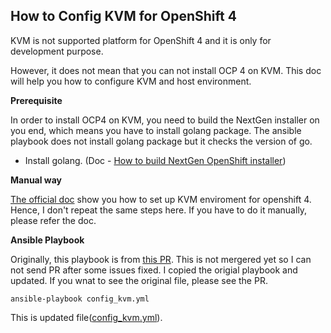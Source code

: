 How to Config KVM for OpenShift 4
---------------------------------

KVM is not supported platform for OpenShift 4 and it is only for development purpose.

However, it does not mean that you can not install OCP 4 on KVM. This doc will help you how to configure KVM and host environment.

**Prerequisite**

In order to install OCP4 on KVM, you need to build the NextGen installer on you end, which means you have to install golang package.
The ansible playbook does not install golang package but it checks the version of go.

- Install golang. (Doc - [How to build NextGen OpenShift installer](../Build_CLI/README.md)) 


**Manual way**

[The official doc](https://github.com/openshift/installer/blob/master/docs/dev/libvirt-howto.md) show you how to set up KVM enviroment for openshift 4. Hence, I don't repeat the same steps here. If you have to do it manually, please refer the doc. 


**Ansible Playbook**

Originally, this playbook is from [this PR](https://github.com/openshift/installer/blob/ffb427c07a24c30a17a2b13b4eb5096cb2f32609/hack/ocp_libvirt_setup.yaml). This is not mergered yet so I can not send PR after some issues fixed. I copied the origial playbook and updated. If you wnat to see the original file, please see the PR.

```
ansible-playbook config_kvm.yml
```

This is updated file([config_kvm.yml](./config_kvm.yml)).


